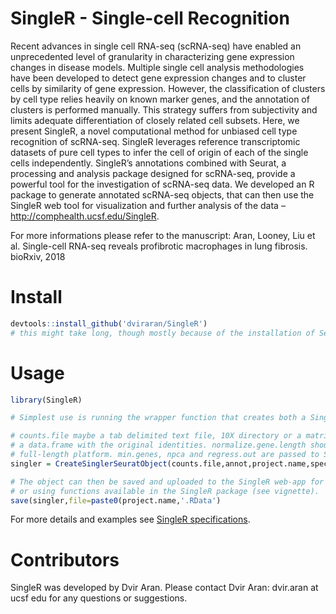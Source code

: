 # SingleR - Single-cell Recognition

Recent advances in single cell RNA-seq (scRNA-seq) have enabled an unprecedented level of granularity in characterizing gene expression changes in disease models. Multiple single cell analysis methodologies have been developed to detect gene expression changes and to cluster cells by similarity of gene expression. However, the classification of clusters by cell type relies heavily on known marker genes, and the annotation of clusters is performed manually. This strategy suffers from subjectivity and limits adequate differentiation of closely related cell subsets. Here, we present SingleR, a novel computational method for unbiased cell type recognition of scRNA-seq. SingleR leverages reference transcriptomic datasets of pure cell types to infer the cell of origin of each of the single cells independently. SingleR’s annotations combined with Seurat, a processing and analysis package designed for scRNA-seq, provide a powerful tool for the investigation of scRNA-seq data. We developed an R package to generate annotated scRNA-seq objects, that can then use the SingleR web tool for visualization and further analysis of the data – <http://comphealth.ucsf.edu/SingleR>.

For more informations please refer to the manuscript: Aran, Looney, Liu et al. Single-cell RNA-seq reveals profibrotic macrophages in lung fibrosis. bioRxiv, 2018

# Install

```R
devtools::install_github('dviraran/SingleR')
# this might take long, though mostly because of the installation of Seurat.
```

# Usage

```R
library(SingleR)

# Simplest use is running the wrapper function that creates both a SingleR and Seurat object:

# counts.file maybe a tab delimited text file, 10X directory or a matrix. annot is a tab delimited text file or
# a data.frame with the original identities. normalize.gene.length should be true if the data comes from a
# full-length platform. min.genes, npca and regress.out are passed to Seurat to create a Seurat object object.
singler = CreateSinglerSeuratObject(counts.file,annot,project.name,species,citation,normalize.gene.length,min.genes,regress.out,npca,technology)

# The object can then be saved and uploaded to the SingleR web-app for further analysis and visualization
# or using functions available in the SingleR package (see vignette).
save(singler,file=paste0(project.name,'.RData')
```

For more details and examples see [SingleR specifications](http://comphealth.ucsf.edu/sample-apps/SingleR/SingleR_specifications.html).

# Contributors

SingleR was developed by Dvir Aran. Please contact Dvir Aran: dvir.aran at ucsf edu for any questions or suggestions.

